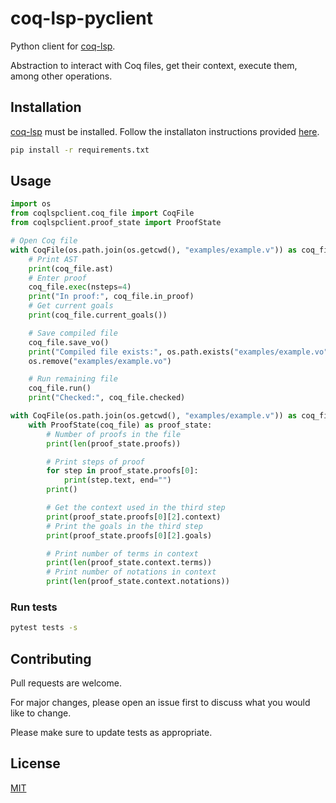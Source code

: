# coq-lsp-pyclient

Python client for [coq-lsp](https://github.com/ejgallego/coq-lsp).

Abstraction to interact with Coq files, get their context, execute them, among other operations.

## Installation

[coq-lsp](https://github.com/ejgallego/coq-lsp) must be installed. Follow the installaton instructions provided [here](https://github.com/ejgallego/coq-lsp#%EF%B8%8F-installation).

```bash
pip install -r requirements.txt
```

## Usage

```python
import os
from coqlspclient.coq_file import CoqFile
from coqlspclient.proof_state import ProofState

# Open Coq file
with CoqFile(os.path.join(os.getcwd(), "examples/example.v")) as coq_file:
    # Print AST
    print(coq_file.ast)
    # Enter proof
    coq_file.exec(nsteps=4)
    print("In proof:", coq_file.in_proof)
    # Get current goals
    print(coq_file.current_goals())

    # Save compiled file
    coq_file.save_vo()
    print("Compiled file exists:", os.path.exists("examples/example.vo"))
    os.remove("examples/example.vo")

    # Run remaining file
    coq_file.run()
    print("Checked:", coq_file.checked)

with CoqFile(os.path.join(os.getcwd(), "examples/example.v")) as coq_file:
    with ProofState(coq_file) as proof_state:
        # Number of proofs in the file
        print(len(proof_state.proofs))

        # Print steps of proof
        for step in proof_state.proofs[0]:
            print(step.text, end="")
        print()

        # Get the context used in the third step
        print(proof_state.proofs[0][2].context)
        # Print the goals in the third step
        print(proof_state.proofs[0][2].goals)

        # Print number of terms in context
        print(len(proof_state.context.terms))
        # Print number of notations in context
        print(len(proof_state.context.notations))
```

### Run tests

```bash
pytest tests -s
```

## Contributing

Pull requests are welcome. 

For major changes, please open an issue first to discuss what you would like to change.

Please make sure to update tests as appropriate.

## License

[MIT](https://choosealicense.com/licenses/mit/)